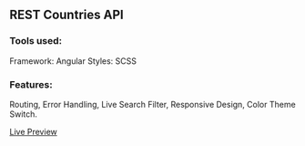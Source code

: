 ## REST Countries API

### Tools used:

Framework: Angular
Styles: SCSS

### Features:

Routing, Error Handling, Live Search Filter, Responsive Design, Color Theme Switch.

[Live Preview](https://jovial-wright-ccee19.netlify.app)
